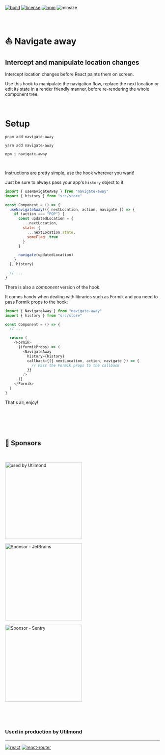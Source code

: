<!-- Shields -->

[![build][1]][12]
[![license][5]][6]
[![npm][3]][4]
![minsize][2]

<br>

# ⛵ Navigate away

## Intercept and manipulate location changes

Intercept location changes before React paints them on screen.

Use this hook to manipulate the navigation flow, replace the next location or edit its state in a render friendly manner, before re-rendering the whole component tree.

<br>

# Setup <a id="setup"></a>

```shell
pnpm add navigate-away
```

```shell
yarn add navigate-away
```

```shell
npm i navigate-away
```

<br>

Instructions are pretty simple, use the hook wherever you want!

Just be sure to always pass your app's `history` object to it.

```javascript
import { useNavigateAway } from "navigate-away"
import { history } from "src/store"

const Component = () => {
  useNavigateAway(({ nextLocation, action, navigate }) => {
    if (action === "POP") {
      const updatedLocation = {
        ...nextLocation,
        state: {
          ...nextLocation.state,
          someFlag: true
        }
      }

      navigate(updatedLocation)
    }
  }, history)

  // ...
}
```

There is also a _component_ version of the hook.

It comes handy when dealing with libraries such as Formik and you need to pass Formik props to the hook:

```javascript
import { NavigateAway } from "navigate-away"
import { history } from "src/store"

const Component = () => {
  // ...

  return (
    <Formik>
      {(formikProps) => (
        <NavigateAway
          history={history}
          callback={({ nextLocation, action, navigate }) => {
            // Pass the Formik props to the callback
          }}
        />
      )}
    </Formik>
  )
}
```

That's all, enjoy!

<br><br><br><br>

## 🏅 Sponsors

<br>

<a href="https://www.utilmond.com"><img alt="used by Utilmond" src="https://utilmond.com/static/images/utilmond_whitebg.svg" width="250px" /></a>

<a href="https://www.jetbrains.com/"><img alt="Sponsor - JetBrains" width="250px" src="https://resources.jetbrains.com/storage/products/company/brand/logos/jb_beam.png?_ga=2.63300143.1068496944.1680591996-1938842262.1680591996" /></a>

<a href="https://www.sentry.io"><img alt="Sponsor - Sentry" width="250px" src="https://i.ibb.co/1v7GSBd/sentry.png" /></a>

<br><br><br>

### Used in production by [Utilmond][11]

<hr>

[![react][7]][8]
[![react-router][9]][10]

[1]: https://img.shields.io/github/actions/workflow/status/fum4/npm/test.yml?branch=master&logo=github&color=029e2b
[2]: https://img.shields.io/bundlephobia/min/navigate-away?logo=supabase&logoColor=yellow
[3]: https://img.shields.io/npm/v/navigate-away?color=white&logo=npm
[4]: https://www.npmjs.com/package/navigate-away
[5]: https://img.shields.io/npm/l/navigate-away?logo=coursera&color=f2ed88
[6]: https://github.com/fum4/npm/blob/master/LICENSE.md
[7]: https://camo.githubusercontent.com/67a01fa7cf337616274f39c070a11638f2e65720e414ef55b8dd3f9c2a803b2a/68747470733a2f2f696d672e736869656c64732e696f2f7374617469632f76313f7374796c653d666f722d7468652d6261646765266d6573736167653d526561637426636f6c6f723d323232323232266c6f676f3d5265616374266c6f676f436f6c6f723d363144414642266c6162656c3d
[8]: https://reactjs.org/
[9]: https://camo.githubusercontent.com/a5f1968a99631284ca552953929cff7b6abb375853bb0944fae0dc520c45c73b/68747470733a2f2f696d672e736869656c64732e696f2f7374617469632f76313f7374796c653d666f722d7468652d6261646765266d6573736167653d52656163742b526f7574657226636f6c6f723d434134323435266c6f676f3d52656163742b526f75746572266c6f676f436f6c6f723d464646464646266c6162656c3d
[10]: https://reactrouter.com/en/main
[11]: https://utilmond.com
[12]: https://github.com/fum4/npm/actions

